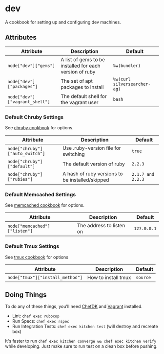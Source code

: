# dev

A cookbook for setting up and configuring dev machines.

## Attributes

Attribute|Description|Default
---------|-----------|-------
`node["dev"]["gems"]` | A list of gems to be installed for each version of ruby | `%w(bundler)`
`node["dev"]["packages"]` | The set of apt packages to install | `%w(curl silversearcher-ag)`
`node["dev"]["vagrant_shell"]` | The default shell for the vagrant user | `bash`

### Default Chruby Settings

See [chruby cookbook] for options.

Attribute|Description|Default
---------|-----------|-------
`node["chruby"]["auto_switch"]` | Use .ruby-version file for switching | `true`
`node["chruby"]["default"]` | The default version of ruby | `2.2.3`
`node["chruby"]["rubies"]` | A hash of ruby versions to be installed/skipped | `2.1.7 and 2.2.3`

[chruby cookbook]: https://github.com/Atalanta/chef-chruby

### Default Memcached Settings

See [memcached cookbook] for options.

Attribute|Description|Default
---------|-----------|-------
`node["memcached"]["listen"]` | The address to listen on | `127.0.0.1`

[memcached cookbook]: https://github.com/chef-cookbooks/memcached

### Default Tmux Settings

See [tmux cookbook] for options

Attribute|Description|Default
---------|-----------|-------
`node["tmux"]["install_method"]` | How to install tmux | `source`

[tmux cookbook]: https://github.com/stevendanna/tmux

## Doing Things

To do any of these things, you'll need [ChefDK] and [Vagrant] installed.

* Lint: `chef exec rubocop`
* Run Specs: `chef exec rspec`
* Run Integration Tests: `chef exec kitchen test` (will destroy and recreate box)

It's faster to run `chef exec kitchen converge && chef exec kitchen verify` while developing. Just make sure to run test
on a clean box before pushing.

[ChefDK]: https://downloads.chef.io/chef-dk/
[Vagrant]: https://www.vagrantup.com/
